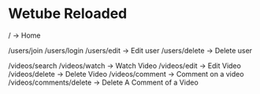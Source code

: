 # Wetube Reloaded

/ -> Home

/users/join
/users/login
/users/edit -> Edit user
/users/delete -> Delete user

/videos/search
/videos/watch -> Watch Video
/videos/edit -> Edit Video
/videos/delete -> Delete Video
/videos/comment -> Comment on a video
/videos/comments/delete -> Delete A Comment of a Video
